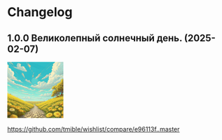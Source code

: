 # Changelog

## 1.0.0 Великолепный солнечный день. (2025-02-07)
<img width="128" height="128" src="release-images/1.0.0.png"/>

https://github.com/tmible/wishlist/compare/e96113f..master

